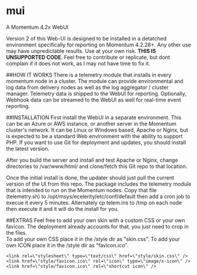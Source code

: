 # mui
A Momentum 4.2x WebUI

Version 2 of this Web-UI is designed to be installed in a detatched environment specifically for reporting on Momentum 4.2.28+.  Any other use may have unpredictable results.  Use at your own risk.  **THIS IS UNSUPPORTED CODE**.  Feel free to contribute or replicate, but dont complain if it does not work, as I may not have time to fix it.

##HOW IT WORKS
There is a telemetry module that installs in every momentum node in a cluster.  The module can provide environmental and log data from delivery nodes as well as the log aggregator / cluster manager.  Telemetry data is shipped to the WebUI for reporting.  Optionally, Webhook data can be streamed to the WebUI as well for real-time event reporting.

##INSTALLATION
First install the WebUI in a separate environment.  This can be an Azure or AWS instance, or another server in the Momentum cluster's network.  It can be Linux or Windows based, Apache or Nginx, but is expected to be a standard Web environment with the ability to support PHP.  If you want to use Git for deployment and updates, you should install the latest version.

After you build the server and install and test Apache or Nginx, change directories to /var/www/html/ and clone/fetch this Git repo to that location. 

Once the initial install is done, the updater should just pull the current version of the UI from this repo.  The package includes the telemetry module that is intended to run on the Momentum nodes.  Copy that file (telemetry.sh) to /opt/msys/ecelerity/etc/conf/default then add a cron job to execue it every 5 minutes.  Alternately cp telem.ins to /tmp on each node then execute it and it will do the install for you.

##EXTRAS
Feel free to add your own skin with a custom CSS or your own favicon.  The deployment already accounts for that, you just need to crop in the files.  
To add your own CSS place it in the /style dir as "skin.css".
To add your own ICON place it in the /style dir  as "favicon.ico".


	<link rel=\"stylesheet\" type=\"text/css\" href=\"style/skin.css\" />
	<link href=\"style/favicon.ico\" rel=\"icon\" type=\"image/x-icon\" />
	<link href=\"style/favicon.ico\" rel=\"shortcut icon\" />
